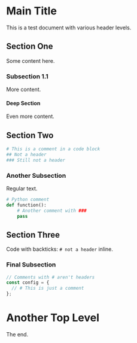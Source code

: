 # Main Title

This is a test document with various header levels.

## Section One

Some content here.

### Subsection 1.1

More content.

#### Deep Section

Even more content.

## Section Two

```bash
# This is a comment in a code block
## Not a header
### Still not a header
```

### Another Subsection

Regular text.

~~~python
# Python comment
def function():
    # Another comment with ###
    pass
~~~

## Section Three

Code with backticks: `# not a header` inline.

### Final Subsection

```javascript
// Comments with # aren't headers
const config = {
  // # This is just a comment
};
```

# Another Top Level

The end.
